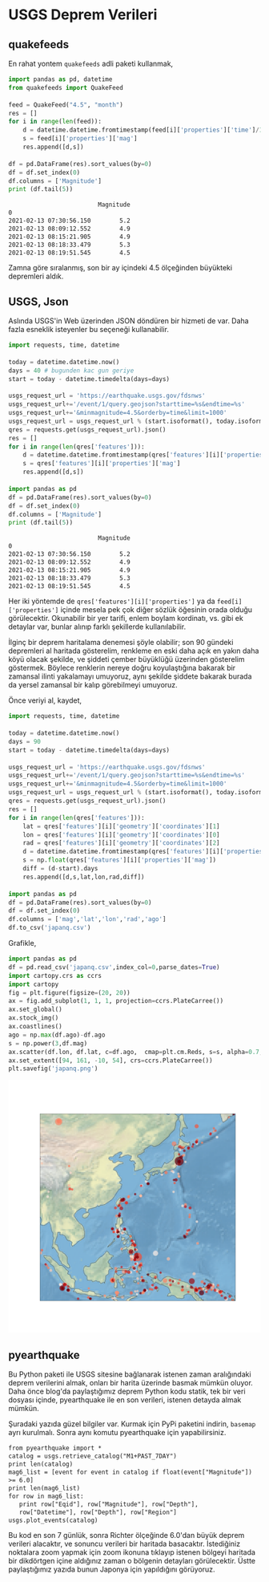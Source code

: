 # USGS Deprem Verileri

## quakefeeds

En rahat yontem `quakefeeds` adli paketi kullanmak,

```python
import pandas as pd, datetime
from quakefeeds import QuakeFeed

feed = QuakeFeed("4.5", "month")
res = []
for i in range(len(feed)):
    d = datetime.datetime.fromtimestamp(feed[i]['properties']['time']/1000.0)
    s = feed[i]['properties']['mag']
    res.append([d,s])

df = pd.DataFrame(res).sort_values(by=0)
df = df.set_index(0)
df.columns = ['Magnitude']
print (df.tail(5))
```

```text
                         Magnitude
0                                 
2021-02-13 07:30:56.150        5.2
2021-02-13 08:09:12.552        4.9
2021-02-13 08:15:21.905        4.9
2021-02-13 08:18:33.479        5.3
2021-02-13 08:19:51.545        4.5
```

Zamna göre sıralanmış, son bir ay içindeki 4.5 ölçeğinden büyükteki depremleri aldık.

## USGS, Json

Aslında USGS'in Web üzerinden JSON döndüren bir hizmeti de var. Daha fazla esneklik
isteyenler bu seçeneği kullanabilir.

```python
import requests, time, datetime

today = datetime.datetime.now()
days = 40 # bugunden kac gun geriye
start = today - datetime.timedelta(days=days)

usgs_request_url = 'https://earthquake.usgs.gov/fdsnws'
usgs_request_url+='/event/1/query.geojson?starttime=%s&endtime=%s'
usgs_request_url+='&minmagnitude=4.5&orderby=time&limit=1000'
usgs_request_url = usgs_request_url % (start.isoformat(), today.isoformat())
qres = requests.get(usgs_request_url).json()
res = []
for i in range(len(qres['features'])):
    d = datetime.datetime.fromtimestamp(qres['features'][i]['properties']['time']/1000.0)
    s = qres['features'][i]['properties']['mag']
    res.append([d,s])

import pandas as pd
df = pd.DataFrame(res).sort_values(by=0)
df = df.set_index(0)
df.columns = ['Magnitude']
print (df.tail(5))
```


```text
                         Magnitude
0                                 
2021-02-13 07:30:56.150        5.2
2021-02-13 08:09:12.552        4.9
2021-02-13 08:15:21.905        4.9
2021-02-13 08:18:33.479        5.3
2021-02-13 08:19:51.545        4.5
```

Her iki yöntemde de `qres['features'][i]['properties']` ya da
`feed[i]['properties']` içinde mesela pek çok diğer sözlük öğesinin
orada olduğu görülecektir. Okunabilir bir yer tarifi, enlem boylam
kordinatı, vs. gibi ek detaylar var, bunlar alınıp farklı şekillerde
kullanılabilir.

İlginç bir deprem haritalama denemesi şöyle olabilir; son 90 gündeki
depremleri al haritada gösterelim, renkleme en eski daha açık en yakın
daha köyü olacak şekilde, ve şiddeti çember büyüklüğü üzerinden
gösterelim göstermek. Böylece renklerin nereye doğru koyulaştığına
bakarak bir zamansal ilinti yakalamayı umuyoruz, aynı şekilde şiddete
bakarak burada da yersel zamansal bir kalıp görebilmeyi umuyoruz.

Önce veriyi al, kaydet, 

```python
import requests, time, datetime

today = datetime.datetime.now()
days = 90
start = today - datetime.timedelta(days=days)

usgs_request_url = 'https://earthquake.usgs.gov/fdsnws'
usgs_request_url+='/event/1/query.geojson?starttime=%s&endtime=%s'
usgs_request_url+='&minmagnitude=4.5&orderby=time&limit=1000'
usgs_request_url = usgs_request_url % (start.isoformat(), today.isoformat())
qres = requests.get(usgs_request_url).json()
res = []
for i in range(len(qres['features'])):
    lat = qres['features'][i]['geometry']['coordinates'][1]
    lon = qres['features'][i]['geometry']['coordinates'][0]
    rad = qres['features'][i]['geometry']['coordinates'][2]
    d = datetime.datetime.fromtimestamp(qres['features'][i]['properties']['time']/1000.0)
    s = np.float(qres['features'][i]['properties']['mag'])
    diff = (d-start).days
    res.append([d,s,lat,lon,rad,diff])

import pandas as pd
df = pd.DataFrame(res).sort_values(by=0)
df = df.set_index(0)
df.columns = ['mag','lat','lon','rad','ago']
df.to_csv('japanq.csv')
```

Grafikle,

```python
import pandas as pd
df = pd.read_csv('japanq.csv',index_col=0,parse_dates=True)
import cartopy.crs as ccrs
import cartopy
fig = plt.figure(figsize=(20, 20))
ax = fig.add_subplot(1, 1, 1, projection=ccrs.PlateCarree())
ax.set_global()
ax.stock_img()
ax.coastlines()
ago = np.max(df.ago)-df.ago
s = np.power(3,df.mag)
ax.scatter(df.lon, df.lat, c=df.ago,  cmap=plt.cm.Reds, s=s, alpha=0.7,  transform=ccrs.PlateCarree())
ax.set_extent([94, 161, -10, 54], crs=ccrs.PlateCarree())
plt.savefig('japanq.png')
```

![](japanq.png)


## pyearthquake

Bu Python paketi ile USGS sitesine bağlanarak istenen zaman
aralığındaki deprem verilerini almak, onları bir harita üzerinde
basmak mümkün oluyor. Daha önce blog'da paylaştığımız deprem Python
kodu statik, tek bir veri dosyası içinde, pyearthquake ile en son
verileri, istenen detayda almak mümkün.

Şuradaki yazıda güzel bilgiler var. Kurmak için PyPi paketini
indirin, `basemap` ayrı kurulmalı. Sonra aynı komutu pyearthquake için
yapabilirsiniz.

```
from pyearthquake import *
catalog = usgs.retrieve_catalog("M1+PAST_7DAY")
print len(catalog)
mag6_list = [event for event in catalog if float(event["Magnitude"]) >= 6.0]
print len(mag6_list)
for row in mag6_list:
   print row["Eqid"], row["Magnitude"], row["Depth"],
   row["Datetime"], row["Depth"], row["Region"]  
usgs.plot_events(catalog)
```

Bu kod en son 7 günlük, sonra Richter ölçeğinde 6.0'dan büyük deprem
verileri alacaktır, ve sonuncu verileri bir haritada
basacaktır. İstediğiniz noktalara zoom yapmak için zoom ikonuna
tıklayıp istenen bölgeyi haritada bir dikdörtgen içine aldığınız zaman
o bölgenin detayları görülecektir. Üstte paylaştığımız yazıda bunun
Japonya için yapıldığını görüyoruz.
